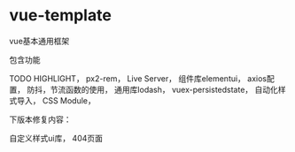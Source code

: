 # vue-template
vue基本通用框架

包含功能

TODO HIGHLIGHT，
px2-rem，
Live Server，
组件库elementui，
axios配置，
防抖，节流函数的使用，
通用库lodash，
vuex-persistedstate，
自动化样式导入，
CSS Module，


下版本修复内容：

自定义样式ui库， 404页面
